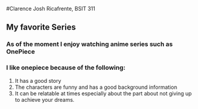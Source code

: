 #Clarence Josh Ricafrente, BSIT 311
## My favorite Series
### As of the moment I enjoy watching anime series such as OnePiece
### I like onepiece because of the following:
1. It has a good story
2. The characters are funny and has a good background information
3. It can be relatable at times especially about the part about not giving up to achieve your dreams.
